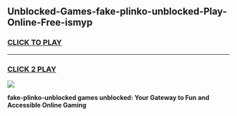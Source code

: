 
## Unblocked-Games-fake-plinko-unblocked-Play-Online-Free-ismyp
<h3>
<a href="https://premium76.site?title=fake-plinko-unblocked&ref=26A">CLICK TO PLAY</a></h3>
<hr>

<h3>
<a href="https://premium76.site?title=fake-plinko-unblocked&ref=26A">CLICK 2 PLAY</a>
  
</h3>

<a href="https://premium76.site?title=fake-plinko-unblocked&ref=26A"><img src="https://clearcache.store/games.png"></a>


**fake-plinko-unblocked games unblocked: Your Gateway to Fun and Accessible Online Gaming**
